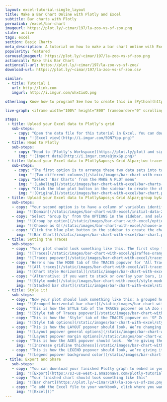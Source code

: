 ```yaml
---
layout: excel-tutorial-single_layout
title: Make a Bar Chart Online with Plotly and Excel
subtitle: Bar charts with Plotly
permalink: /excel/bar-chart
imageurl: https://plot.ly/~cimar/197/la-zoo-vs-sf-zoo.png
state: active
tags: excel
section: Basic Charts
meta_description: A tutorial on how to make a bar chart online with Excel.
popularity: featured
carouselimageurl: https://plot.ly/~cimar/197/la-zoo-vs-sf-zoo.png
actioncall: Make this Bar Chart
actioncall-url: https://plot.ly/~cimar/197/la-zoo-vs-sf-zoo/
download-url: https://plot.ly/~cimar/197/la-zoo-vs-sf-zoo.csv

similar:
 - title: Tutorial 1
   url: http://link.com
   imgurl: http://i.imgur.com/uhxCioO.png

otherlang: Know how to program? See how to create this in [Python](https://plot.ly/python/bar-charts/) or [R](https://plot.ly/r/bar-charts/).

live-graph: <iframe width="100%" height="800" frameborder="0" scrolling="no" src="https://plot.ly/~cimar/197/la-zoo-vs-sf-zoo.embed"></iframe>

steps:
 - title: Upload your Excel data to Plotly's grid
   sub-steps:
    - copy: "Open the data file for this tutorial in Excel. You can download the file here in [CSV format](https://raw.githubusercontent.com/plotly/datasets/master/bubble_chart_tutorial.csv)"
      img: "![Excel view](http://i.imgur.com/5ON7Ypp.png)"
 - title: Head to Plotly
   sub-steps:
    - copy: "Head to [Plotly's Workspace](https://plot.ly/plot) and sign into your free Plotly account. Go to 'Import', click 'Upload a file', then choose your Excel file to upload. Your Excel file will now open in Plotly's grid. For more about Plotly's grid, see [this tutorial](help.plot.ly/add-data-to-the-plotly-grid/)"
      img: "![Import data](http://i.imgur.com/eQjmxGp.png)"
 - title: Upload your Excel data to Plotly&apos;s Grid &lpar;two traces&rpar;
   sub-steps:
    - copy: "The first option is to arrange these two data sets into two different columns."
      img: "![Two different columns](/static/images/bar-chart-with-excel/initial-data.png)"
    - copy: "Select 'Bar Charts' from the MAKE A PLOT menu"
      img: "![Labeling](/static/images/bar-chart-with-excel/bar-charts-in-make-a-plot-menu.png)"
    - copy: "Click the blue plot button in the sidebar to create the chart."
      img: "![Original](/static/images/bar-chart-with-excel/bar-chart.png)"
 - title: Upload your Excel data to Plotly&apos;s Grid &lpar;group by&rpar;
   sub-steps:
   - copy: "Your second option is to have a column of variables identifying which dataset each row belongs to, and then 'grouping by' this column."
     img: "![Domain](/static/images/bar-chart-with-excel/initial-data-2.png)"
   - copy: "Select 'Group by' from the OPTIONS in the sidebar, and select your options column."
     img: "![Group by option](/static/images/bar-chart-with-excel/options-group-by.png)"
     img: "![Choose as G](/static/images/bar-chart-with-excel/choose-as-g.png)"
   - copy: "Click the blue plot button in the sidebar to create the chart."
     img: "![Bar Chart](/static/images/bar-chart-with-excel/bar-chart.png)"
 - title: Setting the Traces
   sub-steps:
   - copy: "Your plot should look something like this. The first step to styling it into the horizontal bar graph above is to open the TRACES popover in the toolbar."
     img: "![Traces](/static/images/bar-chart-with-excel/giraffes-orangutans-monkeys.png)"
     img: "![Traces popover](/static/images/bar-chart-with-excel/traces-popover.png)"
   - copy: "Here's how the MODE tab of the TRACES popover for 'All Traces &lpar;Bar&rpar;' should look."
     img: "![All traces](/static/images/bar-chart-with-excel/all-traces.png)"
     img: "![Chart Style Horizontal](/static/images/bar-chart-with-excel/mode-horizontal.png)"     
   - copy: "(Alternative: if you want to stack or overlay your bars, instead of grouping them, just change the 'Mode' setting.)"
     img: "![Style mode](/static/images/bar-chart-with-excel/style-mode.png)"
     img: "![Stacked bar chart](/static/images/bar-chart-with-excel/stacked-bar-chart.png)"
 - title: Style it!
   sub-steps:
   - copy: "Now your plot should look something like this: a grouped horizontal bar chart. We still have some styling to do to get the plot at the top of this tutorial! Open TRACES again."
     img: "![Grouped horizontal bar chart](/static/images/bar-chart-with-excel/grouped-horizontal-bar-chart.png)"
   - copy: "This is how the STYLE tab of the TRACES popover on LA Zoo should look. We’ve altered every option in this panel Opacity, Bar Gap, Group Gap, Fill, and Outline."
     img: "![Style tab of Traces popover](/static/images/bar-chart-with-excel/style-tab-of-traces-popover.png)"
   - copy: "This is how the 'Style' tab of the TRACES popover on 'SF Zoo' should look. These are the same as for LA Zoo, but fill and outline are different colors."
     img: "![Style tab options](/static/images/bar-chart-with-excel/style-options.png)"
   - copy: "This is how the LAYOUT popover should look. We’re changing the font throughout the plot.  We’re also giving the plot a grey background, and nudging the margins."
     img: "![Layout popover general options](/static/images/bar-chart-with-excel/layout-general.png)"
     img: "![Layout popover margin options](/static/images/bar-chart-with-excel/layout-margin-options.png)"
   - copy: "This is how the AXES popover should look.  We’re giving the plot thicker white gridlines."
     img: "![Increase gridline thickness](/static/images/bar-chart-with-excel/gridlines-thickness.png)"
   - copy: "This is how the LEGEND popover should look, we’re giving it a grey background, too."
     img: "![Legend popover background color](/static/images/bar-chart-with-excel/legend-background-color.png)"
- title: Export and Share
   sub-steps:
   - copy: "You can download your finished Plotly graph to embed in your Excel workbook. We also recommend including the Plotly link to the graph inside your Excel workbook for easy access to the interactive Plotly version. Get the link to your graph by clicking the 'Share' button. Download an image of your Plotly graph by clicking EXPORT on the toolbar."
     img: "![Export](https://s3-us-west-1.amazonaws.com/plotly-tutorials/excel/bubble-maps/export-bubble-map.png)"
   - copy: "Your finished chart should look something like this"
     img: "![Bar chart](https://plot.ly/~cimar/197/la-zoo-vs-sf-zoo.png)"
   - copy: "To add the Excel file to your workbook, click where you want to insert the picture inside Excel. On the INSERT tab inside Excel, in the ILLUSTRATIONS group, click PICTURE. Locate the Plotly graph image that you downloaded and then double-click it. Notice that we also copy-pasted the Plotly graph link in a cell for easy access to the interactive Plotly version."
     img: "![Excel]()"
---
```

